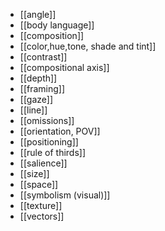 - [[angle]]
- [[body language]]
- [[composition]]
- [[color,hue,tone, shade and tint]]
- [[contrast]]
- [[compositional axis]]
- [[depth]]
- [[framing]]
- [[gaze]]
- [[line]]
- [[omissions]]
- [[orientation, POV]]
- [[positioning]]
- [[rule of thirds]]
- [[salience]]
- [[size]]
- [[space]]
- [[symbolism (visual)]]
- [[texture]]
- [[vectors]]